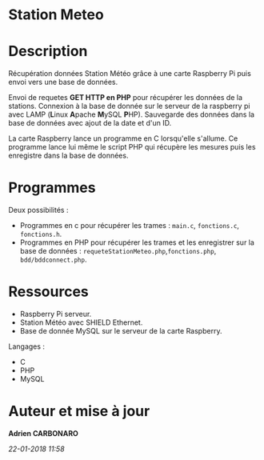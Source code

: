 # Station Meteo

# Description
Récupération données Station Météo grâce à une carte Raspberry Pi puis envoi vers une base de données.

Envoi de requetes **GET HTTP en PHP** pour récupérer les données de la stations.
Connexion à la base de donnée sur le serveur de la raspberry pi avec LAMP (**L**inux **A**pache **M**ySQL **P**HP).
Sauvegarde des données dans la base de données avec ajout de la date et d'un ID.

La carte Raspberry lance un programme en C lorsqu'elle s'allume.
Ce programme lance lui même le script PHP qui récupère les mesures puis les enregistre dans la base de données.

# Programmes
Deux possibilités :

- Programmes en c pour récupérer les trames : `main.c`, `fonctions.c`, `fonctions.h`.
- Programmes en PHP pour récupérer les trames et les enregistrer sur la base de données : `requeteStationMeteo.php`,`fonctions.php`, `bdd/bddconnect.php`.

# Ressources
- Raspberry Pi serveur.
- Station Météo avec SHIELD Ethernet.
- Base de donnée MySQL sur le serveur de la carte Raspberry.

Langages :

- C
- PHP
- MySQL

# Auteur et mise à jour
**Adrien CARBONARO**

*22-01-2018 11:58*